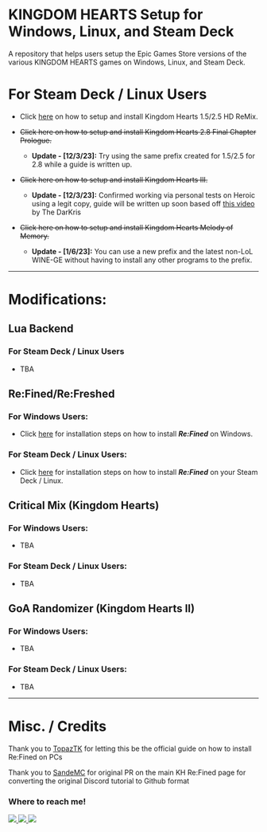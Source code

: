 # KINGDOM HEARTS Setup for Windows, Linux, and Steam Deck

A repository that helps users setup the Epic Games Store versions of the various KINGDOM HEARTS games on Windows, Linux, and Steam Deck.

# For Steam Deck / Linux Users
- Click [here](https://github.com/KHOmega/KH-Linux-Setup/blob/main/linux-setup-vanilla.md) on how to setup and install Kingdom Hearts 1.5/2.5 HD ReMix.

- ~~Click here on how to setup and install Kingdom Hearts 2.8 Final Chapter Prologue.~~
    - **Update - [12/3/23]:** Try using the same prefix created for 1.5/2.5 for 2.8 while a guide is written up.

- ~~Click here on how to setup and install Kingdom Hearts III.~~
    - **Update - [12/3/23]:** Confirmed working via personal tests on Heroic using a legit copy, guide will be written up soon based off [this video](https://www.youtube.com/watch?v=8K3QkvKC0UU) by The DarKris

- ~~Click here on how to setup and install Kingdom Hearts Melody of Memory.~~
  - **Update - [1/6/23]:** You can use a new prefix and the latest non-LoL WINE-GE without having to install any other programs to the prefix.

----

# Modifications:

## Lua Backend

### For Steam Deck / Linux Users
- TBA 

## Re:Fined/Re:Freshed

### For Windows Users:
- Click [here](https://github.com/KHOmega/KH-Linux-Setup/blob/main/windows-setup.md) for installation steps on how to install ***Re:Fined*** on Windows.

### For Steam Deck / Linux Users:
- Click [here](https://github.com/KHOmega/KH-Linux-Setup/blob/main/linux-setup.md) for installation steps on how to install ***Re:Fined*** on your Steam Deck / Linux.

## Critical Mix (Kingdom Hearts)

### For Windows Users:
- TBA

### For Steam Deck / Linux Users:
- TBA

## GoA Randomizer (Kingdom Hearts II)

### For Windows Users:
- TBA

### For Steam Deck / Linux Users:
- TBA

----

# Misc. / Credits

Thank you to [TopazTK](https://github.com/TopazTK) for letting this be the official guide on how to install Re:Fined on PCs

Thank you to [SandeMC](https://github.com/SandeMC) for original PR on the main KH Re:Fined page for converting the original Discord tutorial to Github format

### Where to reach me!

<a href="https://www.twitter.com/KHOmega">
<img src="https://img.shields.io/badge/Twitter-1DA1F2?style=for-the-badge&logo=twitter&logoColor=white&label=KHOmega" />
<a href="https://www.youtube.com/KHOmega">
<img src="https://img.shields.io/badge/YouTube-FF0000?style=for-the-badge&logo=youtube&logoColor=white&label=KHOmega" />
<a href="https://www.discord.com" />
<img src="https://img.shields.io/badge/Discord-5865F2?style=for-the-badge&logo=discord&logoColor=white&label=KHOmega" />
